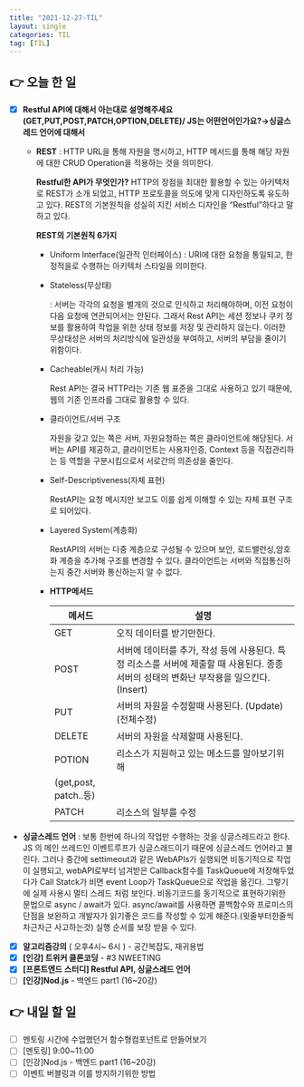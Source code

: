 ```yaml
---
title: "2021-12-27-TIL"
layout: single
categories: TIL
tag: [TIL]
---
```


## 👉 오늘 한 일

- [x]  **Restful API에 대해서 아는대로 설명해주세요(GET,PUT,POST,PATCH,OPTION,DELETE)/ JS는 어떤언어인가요?→싱글스레드 언어에 대해서**
    - **REST** : HTTP URL을 통해 자원을 명시하고, HTTP 메서드를 통해 해당 자원에 대한 CRUD Operation을 적용하는 것을 의미한다.
        
        **Restful한 API가 무엇인가?**
        HTTP의 장점을 최대한 활용할 수 있는 아키텍처로 REST가 소개 되었고, 
        HTTP 프로토콜을 의도에 맞게 디자인하도록 유도하고 있다.
        REST의 기본원칙을 성실히 지킨 서비스 디자인을 “Restful”하다고 말하고 있다.
        
        **REST의 기본원칙 6가지**
        
        - Uniform Interface(일관적 인터페이스) 
        : URI에 대한 요청을 통일되고, 한정적을로 수행하는 아키텍처 스타일을 의미한다.
        - Stateless(무상태)
            
            : 서버는 각각의 요청을 별개의 것으로 인식하고 처리해야하며, 이전 요청이 다음 요청에 연관되어서는 안된다. 그래서 Rest API는 세션 정보나 쿠키 정보를 활용하여 작업을 위한 상태 정보를 저장 및 관리하지 않는다. 
            이러한 무상태성은 서버의 처리방식에 일관성을 부여하고, 서버의 부담을 줄이기 위함이다.
            
        - Cacheable(캐시 처리 가능)
            
            Rest API는 결국 HTTP라는 기존 웹 표준을 그대로 사용하고 있기 때문에, 웹의 기존 인프라를 그대로 활용할 수 있다.
            
        - 클라이언트/서버 구조
            
            자원을 갖고 있는 쪽은 서버, 자원요청하는 쪽은 클라이언트에 해당된다.
            서버는 API를 제공하고, 클라이언트는 사용자인증, Context 등을  직접관리하는 등 역할을 구분시킴으로서 서로간의 의존성을 줄인다.
            
        - Self-Descriptiveness(자체 표현)
            
            RestAPI는 요청 메시지만 보고도 이를 쉽게 이해할 수 있는 자체 표현 구조로 되어있다.
            
        - Layered System(계층화)
            
            RestAPI의 서버는 다중 계층으로 구성될 수 있으며 보안, 로드밸런싱,암호화 계층을 추가해 구조를 변경할 수 있다. 클라이언트는 서버와 직접통신하는지 중간 서버와 통신하는지 알 수 없다.
            
        
        - **HTTP메서드**

          | 메서드 | 설명 |
          | --- | --- |
          | GET | 오직 데이터를 받기만한다. |
          | POST | 서버에 데이터를 추가, 작성 등에 사용된다. 특정 리소스를 서버에 제출할 때 사용된다. 종종 서버의 성태의 변화난 부작용을 일으킨다.(Insert) |
          | PUT | 서버의 자원을 수정할때 사용된다. (Update) (전체수정) |
          | DELETE | 서버의 자원을 삭제할때 사용된다. |
          | POTION | 리소스가 지원하고 있는 메소드를 알아보기위해
          (get,post, patch..등) |
          | PATCH | 리소스의 일부를 수정 |

  - **싱글스레드 언어** : 보통 한번에 하나의 작업만 수행하는 것을 싱글스레드라고 한다. 
  JS 의 메인 쓰레드인 이벤트루프가 싱글스래드이기 때문에 싱글스레드 언어라고 불린다.
  그러나 중간에 settimeout과 같은 WebAPIs가 실행되면 비동기적으로 작업이 실행되고, webAPI로부터 넘겨받은 Callback함수를 TaskQueue에 저장해두었다가  Call Statck가 비면 event Loop가 TaskQueue으로 작업을 옮긴다. 그렇기에 실제 사용시 멀티 스레드 처럼 보인다.
  비동기코드를 동기적으로 표현하기위한 문법으로 async / await가 있다.
  async/await를 사용하면 콜백함수와 프로미스의 단점을 보완하고 개발자가 읽기좋은 코드를 작성할 수 있게 해준다.(윗줄부터한줄씩 차근차근 사고하는것)
  실행 순서를 보장 받을 수 있다.
        
- [x]  **알고리즘강의** ( 오후4시~ 6시 ) - 공간복잡도, 재귀용법
- [x]  **[인강] 트위커 클론코딩** - #3 NWEETING
- [x]  **[프론트엔드 스터디] Restful API, 싱글스레드 언어**
- [ ]  **[인강]Nod.js** - 백엔드 part1 (16~20강)

## 👉 내일 할 일

- [ ]  멘토링 시간에 수업했던거 함수형컴포넌트로 만들어보기
- [ ]  [멘토링] 9:00~11:00
- [ ]  [인강]Nod.js - 백엔드 part1 (16~20강)
- [ ]  이벤트 버블링과 이를 방지하기위한 방법

<br /><br /><br /><br />
